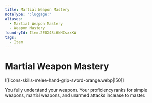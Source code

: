 ```yaml
---
title: Martial Weapon Mastery
noteType: ":luggage:"
aliases:
  - Martial Weapon Mastery
  - Weapon Mastery
foundryId: Item.2E0X4Si6kHCsxxKW
tags:
  - Item
---
```


# Martial Weapon Mastery
![[icons-skills-melee-hand-grip-sword-orange.webp|150]]

You fully understand your weapons. Your proficiency ranks for simple weapons, martial weapons, and unarmed attacks increase to master.
